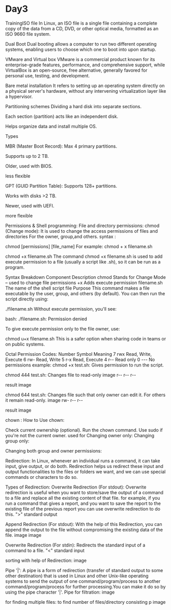 # Day3
TrainingISO file
In Linux, an ISO file is a single file containing a complete copy of the data from a CD, DVD, or other optical media, formatted as an ISO 9660 file system.

Dual Boot
Dual booting allows a computer to run two different operating systems, enabling users to choose which one to boot into upon startup.

VMware and Virtual box
VMware is a commercial product known for its enterprise-grade features, performance, and comprehensive support, while VirtualBox is an open-source, free alternative, generally favored for personal use, testing, and development.

Bare metal installation
It refers to setting up an operating system directly on a physical server's hardware, without any intervening virtualization layer like a hypervisor.

Partitioning schemes
Dividing a hard disk into separate sections.

Each section (partition) acts like an independent disk.

Helps organize data and install multiple OS.

Types

MBR (Master Boot Record):
Max 4 primary partitions.

Supports up to 2 TB.

Older, used with BIOS.

less flexible

GPT (GUID Partition Table):
Supports 128+ partitions.

Works with disks >2 TB.

Newer, used with UEFI.

more flexible

Permissions & Shell programming:
File and directory permissions:
chmod (Change mode): It is used to change the access permissions of files and directories For the owner, group,and others. syntax :

chmod [permissions] [file_name]
For example: chmod + x filename.sh

chmod +x filename.sh
The command chmod +x filename.sh is used to add execute permission to a file (usually a script like .sh), so it can be run as a program.

Syntax Breakdown
Component	Description
chmod	Stands for Change Mode – used to change file permissions
+x	Adds execute permission
filename.sh	The name of the shell script file
Purpose
This command makes a file executable by the user, group, and others (by default). You can then run the script directly using:

./filename.sh
Without execute permission, you'll see:

bash: ./filename.sh: Permission denied

To give execute permission only to the file owner, use:

chmod u+x filename.sh
This is a safer option when sharing code in teams or on public systems.

Octal Permission Codes:
Number	Symbol	Meaning
7	rwx	Read, Write, Execute
6	rw-	Read, Write
5	r-x	Read, Execute
4	r--	Read only
0	---	No permissions
example:
chmod +x test.sh: Gives permission to run the script.

chmod 444 test.sh: Changes file to read-only image
r-- r-- r--

result
image

chmod 644 test.sh: Changes file such that only owner can edit it. For others it remain read-only. image
rw- r-- r--

result
image

chown :
How to Use chown:

Check current ownership (optional).
Run the chown command. Use sudo if you're not the current owner. used for Changing owner only:
Changing group only:

Changing both group and owner permissions:

Redirection:
In Linux, whenever an individual runs a command, it can take input, give output, or do both. Redirection helps us redirect these input and output functionalities to the files or folders we want, and we can use special commands or characters to do so.

Types of Redirection:
Overwrite Redirection (For stdout): Overwrite redirection is useful when you want to store/save the output of a command to a file and replace all the existing content of that file. for example, if you run a command that gives a report, and you want to save the report to the existing file of the previous report you can use overwrite redirection to do this.
">" standard output

Append Redirection (For stdout): With the help of this Redirection, you can append the output to the file without compromising the existing data of the file. image image

Overwrite Redirection (For stdin): Redirects the standard input of a command to a file. "<" standard input

sorting with help of Redirection:
image

Pipe '|':
A pipe is a form of redirection (transfer of standard output to some other destination) that is used in Linux and other Unix-like operating systems to send the output of one command/program/process to another command/program/process for further processing.You can make it do so by using the pipe character '|'. Pipe for filtration: image

for finding multiple files: to find number of files/directory consisting p image


